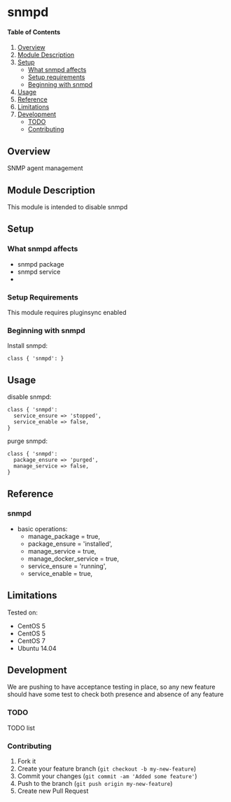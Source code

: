 # snmpd

#### Table of Contents

1. [Overview](#overview)
2. [Module Description](#module-description)
3. [Setup](#setup)
    * [What snmpd affects](#what-snmpd-affects)
    * [Setup requirements](#setup-requirements)
    * [Beginning with snmpd](#beginning-with-snmpd)
4. [Usage](#usage)
5. [Reference](#reference)
5. [Limitations](#limitations)
6. [Development](#development)
    * [TODO](#todo)
    * [Contributing](#contributing)

## Overview

SNMP agent management

## Module Description

This module is intended to disable snmpd

## Setup

### What snmpd affects

* snmpd package
* snmpd service
*
### Setup Requirements

This module requires pluginsync enabled

### Beginning with snmpd

Install snmpd:

```
class { 'snmpd': }
```

## Usage

disable snmpd:

```
class { 'snmpd':
  service_ensure => 'stopped',
  service_enable => false,
}
```

purge snmpd:

```
class { 'snmpd':
  package_ensure => 'purged',
  manage_service => false,
}
```

## Reference

### snmpd

* basic operations:
  * manage_package        = true,
  * package_ensure        = 'installed',
  * manage_service        = true,
  * manage_docker_service = true,
  * service_ensure        = 'running',
  * service_enable        = true,

## Limitations

Tested on:
* CentOS 5
* CentOS 5
* CentOS 7
* Ubuntu 14.04

## Development

We are pushing to have acceptance testing in place, so any new feature should
have some test to check both presence and absence of any feature

### TODO

TODO list

### Contributing

1. Fork it
2. Create your feature branch (`git checkout -b my-new-feature`)
3. Commit your changes (`git commit -am 'Added some feature'`)
4. Push to the branch (`git push origin my-new-feature`)
5. Create new Pull Request
